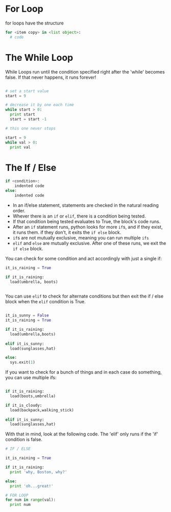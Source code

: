 # For Loop

for loops have the structure

````python
for <item copy> in <list object>:
  # code 
````

# The While Loop
While Loops run until the condition specified right after the 'while' becomes false. If that never happens, it runs forever!


````python

# set a start value
start = 9

# decrease it by one each time
while start > 0:
  print start
  start = start -1

# this one never stops

start = 9
while val > 0:
  print val


````

# The If / Else

````python
if <condition>:
    indented code
else:
    indented code
````

+ In an if/else statement, statements are checked in the natural reading order.  
+ Whever there is an `if` or `elif`, there is a condition being tested.  
+ If that condition being tested evaluates to True, the block's code runs.  
+ After an `if` statement runs, python looks for more `if`s, and if they exist, it runs them. if they don't, it exits the `if else` block.
+ `if`s are not mutually exclusive, meaning you can run multiple `ifs`
+ `elif` and `else` are mutually exclusive. After one of these runs, we exit the `if else` block.

You can check for some condition and act accordingly with just a single if:


````python
it_is_raining = True

if it_is_raining:
  load(umbrella, boots)
  
````


You can use `elif` to check for alternate conditions but then exit the if / else block when the `elif` condition is True. 

````python

it_is_sunny = False
it_is_raining = True

if it_is_raining:
  load(umbrella,boots)
  
elif it_is_sunny:
  load(sunglasses,hat)

else:
  sys.exit(1)
````


If you want to check for a bunch of things and in each case do something, you can use multiple ifs:

````python

if it_is_raining:
  load(boots,umbrella)

if it_is_cloudy:
  load(backpack,walking_stick)
  
elif it_is_sunny:
  load(sunglasses,hat)
````

With that in mind, look at the following code.  The 'elif' only runs if the 'if' condition is false.

````python
# IF / ELSE  

it_is_raining = True

if it_is_raining:
  print 'why, Boston, why?'

else:
  print 'oh...great!'
````

````python
# FOR LOOP
for num in range(val):
  print num
````

